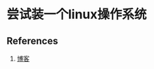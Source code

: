 # 尝试装一个linux操作系统


## References
1. [博客](https://zhou-yuxin.github.io/articles/2015/%E4%BB%8E%E9%9B%B6%E5%BC%80%E5%A7%8B%E6%9E%84%E5%BB%BAlinux%EF%BC%88%E4%B8%80%EF%BC%89%E2%80%94%E2%80%94%E7%BC%96%E8%AF%91linux%E5%86%85%E6%A0%B8/index.html)